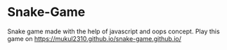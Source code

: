 # Snake-Game
Snake game made with the help of javascript and oops concept.
Play this game on https://mukul2310.github.io/snake-game.github.io/
